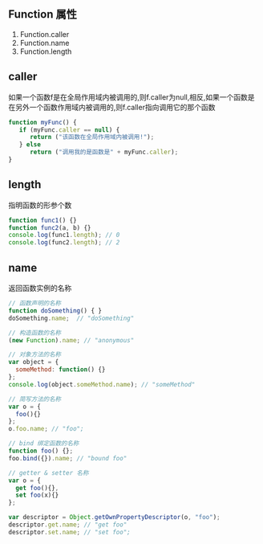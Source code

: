 
## Function 属性
1. Function.caller
2. Function.name
3. Function.length


## caller
如果一个函数f是在全局作用域内被调用的,则f.caller为null,相反,如果一个函数是在另外一个函数作用域内被调用的,则f.caller指向调用它的那个函数
```js
function myFunc() {
   if (myFunc.caller == null) {
      return ("该函数在全局作用域内被调用!");
   } else
      return ("调用我的是函数是" + myFunc.caller);
}
```

## length
指明函数的形参个数
```js
function func1() {}
function func2(a, b) {}
console.log(func1.length); // 0
console.log(func2.length); // 2
```

## name
返回函数实例的名称
```js
// 函数声明的名称
function doSomething() { }
doSomething.name;  // "doSomething" 

// 构造函数的名称   
(new Function).name; // "anonymous"

// 对象方法的名称
var object = {
  someMethod: function() {}
};
console.log(object.someMethod.name); // "someMethod"

// 简写方法的名称
var o = {
  foo(){}
};
o.foo.name; // "foo";

// bind 绑定函数的名称
function foo() {}; 
foo.bind({}).name; // "bound foo"

// getter & setter 名称
var o = { 
  get foo(){}, 
  set foo(x){} 
}; 

var descriptor = Object.getOwnPropertyDescriptor(o, "foo"); 
descriptor.get.name; // "get foo" 
descriptor.set.name; // "set foo";
```
